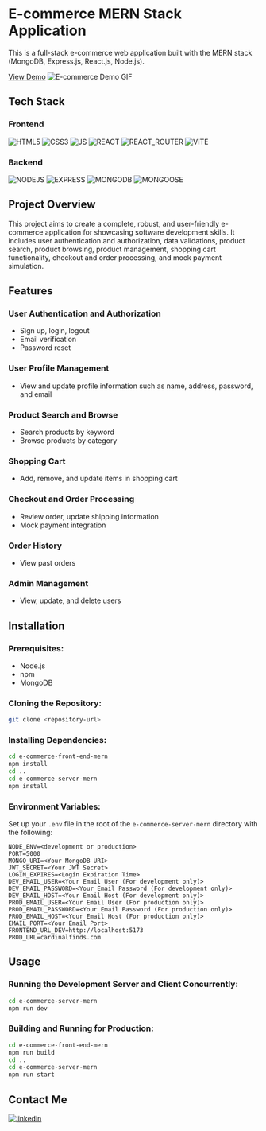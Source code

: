 # E-commerce MERN Stack Application

This is a full-stack e-commerce web application built with the MERN stack (MongoDB, Express.js, React.js, Node.js).

[View Demo](https://e-commerce-mern-fju7.onrender.com)
![E-commerce Demo GIF](https://res.cloudinary.com/dwguf4w1t/image/upload/v1719608700/Portfolio%20Projects/e-commerce-demo_e18wss.gif)


## Tech Stack

### Frontend
![HTML5](https://img.shields.io/badge/html5-white?style=for-the-badge&logo=html5)
![CSS3](https://img.shields.io/badge/css3-white?style=for-the-badge&logo=css3&logoColor=blue)
![JS](https://img.shields.io/badge/javascript-white?style=for-the-badge&logo=javascript&logoColor=bright-yellow)
![REACT](https://img.shields.io/badge/react-white?style=for-the-badge&logo=react)
![REACT_ROUTER](https://img.shields.io/badge/react%20router-white?style=for-the-badge&logo=reactrouter)
![VITE](https://img.shields.io/badge/vite-white?style=for-the-badge&logo=vite)

### Backend
![NODEJS](https://img.shields.io/badge/nodedotjs-white?style=for-the-badge&logo=nodedotjs)
![EXPRESS](https://img.shields.io/badge/express-white?style=for-the-badge&logo=express&logoColor=black)
![MONGODB](https://img.shields.io/badge/mongodb-white?style=for-the-badge&logo=mongodb)
![MONGOOSE](https://img.shields.io/badge/mongoose-white?style=for-the-badge&logo=mongoose&logoColor=red)


## Project Overview

This project aims to create a complete, robust, and user-friendly e-commerce application for showcasing software development skills. It includes user authentication and authorization, data validations, product search, product browsing, product management, shopping cart functionality, checkout and order processing, and mock payment simulation.

## Features

### User Authentication and Authorization
- Sign up, login, logout
- Email verification
- Password reset

### User Profile Management
- View and update profile information such as name, address, password, and email

### Product Search and Browse
- Search products by keyword
- Browse products by category

### Shopping Cart
- Add, remove, and update items in shopping cart

### Checkout and Order Processing
- Review order, update shipping information
- Mock payment integration

### Order History
- View past orders

### Admin Management
- View, update, and delete users

## Installation

### Prerequisites: 
- Node.js
- npm
- MongoDB

### Cloning the Repository:
```bash
git clone <repository-url>
```
### Installing Dependencies:
```bash
cd e-commerce-front-end-mern
npm install
cd ..
cd e-commerce-server-mern
npm install
```
### Environment Variables: 
Set up your `.env` file in the root of the `e-commerce-server-mern` directory with the following:
```env
NODE_ENV=<development or production>
PORT=5000
MONGO_URI=<Your MongoDB URI>
JWT_SECRET=<Your JWT Secret>
LOGIN_EXPIRES=<Login Expiration Time>
DEV_EMAIL_USER=<Your Email User (For development only)>
DEV_EMAIL_PASSWORD=<Your Email Password (For development only)>
DEV_EMAIL_HOST=<Your Email Host (For development only)>
PROD_EMAIL_USER=<Your Email User (For production only)>
PROD_EMAIL_PASSWORD=<Your Email Password (For production only)>
PROD_EMAIL_HOST=<Your Email Host (For production only)>
EMAIL_PORT=<Your Email Port>
FRONTEND_URL_DEV=http://localhost:5173
PROD_URL=cardinalfinds.com
```

## Usage

### Running the Development Server and Client Concurrently:
```bash
cd e-commerce-server-mern
npm run dev
```

### Building and Running for Production:
```bash
cd e-commerce-front-end-mern
npm run build
cd ..
cd e-commerce-server-mern
npm run start
```

## Contact Me

[![linkedin](https://img.shields.io/badge/linkedin-blue?style=for-the-badge&logo=linkedin&logoColor=white)](https://www.linkedin.com/in/charlienourrcier/)
